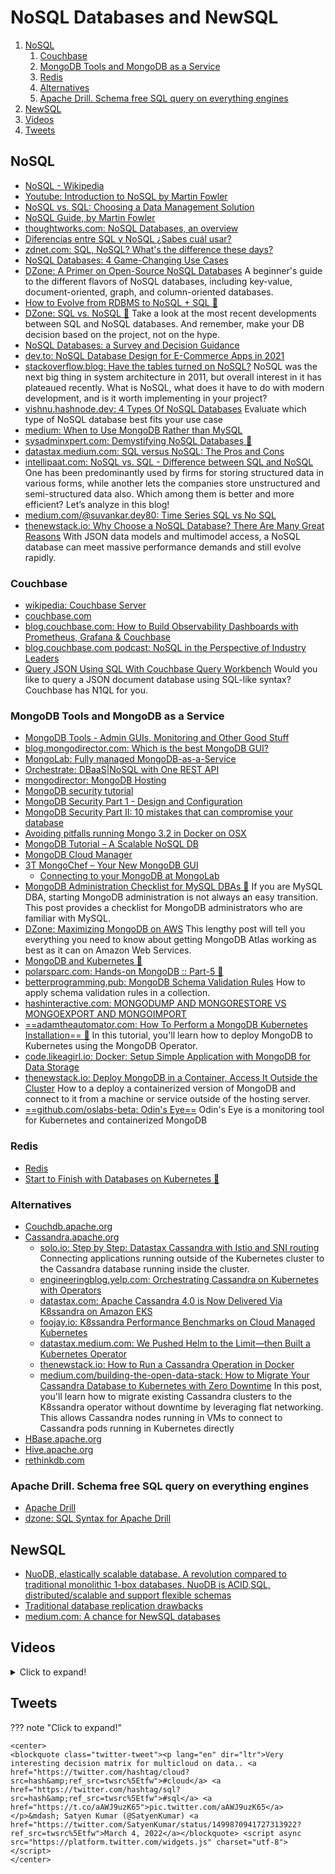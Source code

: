# NoSQL Databases and NewSQL

1. [NoSQL](#nosql)
    1. [Couchbase](#couchbase)
    2. [MongoDB Tools and MongoDB as a Service](#mongodb-tools-and-mongodb-as-a-service)
    3. [Redis](#redis)
    4. [Alternatives](#alternatives)
    5. [Apache Drill. Schema free SQL query on everything engines](#apache-drill-schema-free-sql-query-on-everything-engines)
2. [NewSQL](#newsql)
3. [Videos](#videos)
4. [Tweets](#tweets)

## NoSQL

- [NoSQL - Wikipedia](https://en.wikipedia.org/wiki/NoSQL)
- [Youtube: Introduction to NoSQL by Martin Fowler](https://www.youtube.com/watch?v=qI_g07C_Q5I)
- [NoSQL vs. SQL: Choosing a Data Management Solution](http://www.javacodegeeks.com/2015/10/nosql-vs-sql.html)
- [NoSQL Guide, by Martin Fowler](http://martinfowler.com/nosql.html)
- [thoughtworks.com: NoSQL Databases, an overview](https://www.thoughtworks.com/insights/blog/nosql-databases-overview)
- [Diferencias entre SQL y NoSQL ¿Sabes cuál usar?](http://www.facilcloud.com/noticias/?p=1294&lang=es_ES)
- [zdnet.com: SQL, NoSQL? What's the difference these days?](http://www.zdnet.com/article/sql-nosql-whats-the-difference-these-days/)
- [NoSQL Databases: 4 Game-Changing Use Cases](http://www.smartdatacollective.com/kingmesal/373466/nosql-databases-4-game-changing-use-cases)
- [DZone: A Primer on Open-Source NoSQL Databases](https://dzone.com/articles/a-primer-on-open-source-nosql-databases) A beginner's guide to the different flavors of NoSQL databases, including key-value, document-oriented, graph, and column-oriented databases.
- [How to Evolve from RDBMS to NoSQL + SQL 🌟](https://www.linkedin.com/pulse/how-evolve-from-rdbms-nosql-sql-jim-scott)
- [DZone: SQL vs. NoSQL 🌟](https://dzone.com/articles/sql-vs-nosql) Take a look at the most recent developments between SQL and NoSQL databases. And remember, make your DB decision based on the project, not on the hype.
- [NoSQL Databases: a Survey and Decision Guidance](https://medium.baqend.com/nosql-databases-a-survey-and-decision-guidance-ea7823a822d)
- [dev.to: NoSQL Database Design for E-Commerce Apps in 2021](https://dev.to/danielkolb/nosql-database-design-for-e-commerce-apps-in-2021-390e)
- [stackoverflow.blog: Have the tables turned on NoSQL?](https://stackoverflow.blog/2021/01/14/have-the-tables-turned-on-nosql/) NoSQL was the next big thing in system architecture in 2011, but overall interest in it has plateaued recently. What is NoSQL, what does it have to do with modern development, and is it worth implementing in your project?
- [vishnu.hashnode.dev: 4 Types Of NoSQL Databases](https://vishnu.hashnode.dev/4-types-of-nosql-databases) Evaluate which type of NoSQL database best fits your use case
- [medium: When to Use MongoDB Rather than MySQL](https://medium.com/@rsk.saikrishna/when-to-use-mongodb-rather-than-mysql-d03ceff2e922)
- [sysadminxpert.com: Demystifying NoSQL Databases 🌟](https://sysadminxpert.com/demystifying-nosql-databases/)
- [datastax.medium.com: SQL versus NoSQL: The Pros and Cons](https://datastax.medium.com/sql-versus-nosql-the-pros-and-cons-488d4a7ba92f)
- [intellipaat.com: NoSQL vs. SQL - Difference between SQL and NoSQL](https://intellipaat.com/blog/nosql-vs-sql-what-is-better/) One has been predominantly used by firms for storing structured data in various forms, while another lets the companies store unstructured and semi-structured data also. Which among them is better and more efficient? Let’s analyze in this blog!
- [medium.com/@suvankar.dey80: Time Series SQL vs No SQL](https://medium.com/@suvankar.dey80/time-series-sql-vs-no-sql-a8c7f40d80a8)
- [thenewstack.io: Why Choose a NoSQL Database? There Are Many Great Reasons](https://thenewstack.io/why-choose-a-nosql-database-there-are-many-great-reasons/) With JSON data models and multimodel access, a NoSQL database can meet massive performance demands and still evolve rapidly.

### Couchbase

- [wikipedia: Couchbase Server](https://en.wikipedia.org/wiki/Couchbase_Server)
- [couchbase.com](https://www.couchbase.com/)
- [blog.couchbase.com: How to Build Observability Dashboards with Prometheus, Grafana & Couchbase](https://blog.couchbase.com/how-to-build-observability-dashboards-prometheus-grafana-couchbase/)
- [blog.couchbase.com podcast: NoSQL in the Perspective of Industry Leaders](http://blog.couchbase.com/2016/january/nosql-in-the-perspective-of-industry-leaders)
- [Query JSON Using SQL With Couchbase Query Workbench](https://dzone.com/articles/query-json-using-sql-with-couchbase-query-workbenc) Would you like to query a JSON document database using SQL-like syntax? Couchbase has N1QL for you.

### MongoDB Tools and MongoDB as a Service

- [MongoDB Tools - Admin GUIs, Monitoring and Other Good Stuff](http://mongodb-tools.com/)
- [blog.mongodirector.com: Which is the best MongoDB GUI?](http://blog.mongodirector.com/which-is-the-best-mongodb-gui/)
- [MongoLab: Fully managed MongoDB-as-a-Service](https://mongolab.com/)
- [Orchestrate: DBaaS|NoSQL with One REST API](https://orchestrate.io/)
- [mongodirector: MongoDB Hosting](http://mongodirector.com)
- [MongoDB security tutorial](https://docs.mongodb.org/manual/administration/security)
- [MongoDB Security Part 1 - Design and Configuration](http://blog.mongodb.org/post/86408399868/mongodb-security-part-1-design-and-configuration)
- [MongoDB Security Part II: 10 mistakes that can compromise your database](http://blog.mongodb.org/post/87691901392/mongodb-security-part-ii-10-mistakes-that-can)
- [Avoiding pitfalls running Mongo 3.2 in Docker on OSX](https://iainhunter.wordpress.com/2016/01/12/avoiding-pitfalls-running-mongo-3-2-in-docker-on-osx/)
- [MongoDB Tutorial – A Scalable NoSQL DB](http://www.javacodegeeks.com/2015/09/mongodb-a-scalable-nosql-db.html)
- [MongoDB Cloud Manager](https://youtu.be/bB57HKeOvmw)
- [3T MongoChef – Your New MongoDB GUI](http://3t.io/)
    - [Connecting to your MongoDB at MongoLab](http://3t.io/blog/how-to-connect-to-mongolab/)
- [MongoDB Administration Checklist for MySQL DBAs 🌟](https://dzone.com/articles/mongodb-administration-checklist-for-mysql-dbas) If you are MySQL DBA, starting MongoDB administration is not always an easy transition. This post provides a checklist for MongoDB administrators who are familiar with MySQL.
- [DZone: Maximizing MongoDB on AWS](https://dzone.com/articles/maximizing-mongodb-on-aws) This lengthy post will tell you everything you need to know about getting MongoDB Atlas working as best as it can on Amazon Web Services.
- [MongoDB and Kubernetes 🌟](https://www.mongodb.com/kubernetes)
- [polarsparc.com: Hands-on MongoDB :: Part-5 🌟](https://www.polarsparc.com/xhtml/MongoDB-5.html)
- [betterprogramming.pub: MongoDB Schema Validation Rules](https://betterprogramming.pub/mongodb-schema-validation-rules-8a1afc6ea67b) How to apply schema validation rules in a collection.
- [hashinteractive.com: MONGODUMP AND MONGORESTORE VS MONGOEXPORT AND MONGOIMPORT](https://hashinteractive.com/blog/mongodump-and-mongorestore-vs-mongoexport-and-mongoimport/)
- [==adamtheautomator.com: How To Perform a MongoDB Kubernetes Installation== 🌟](https://adamtheautomator.com/mongodb-kubernetes/) In this tutorial, you'll learn how to deploy MongoDB to Kubernetes using the MongoDB Operator.
- [code.likeagirl.io: Docker: Setup Simple Application with MongoDB for Data Storage](https://code.likeagirl.io/docker-setup-simple-application-with-mongodb-for-data-storage-272bdb3036ad)
- [thenewstack.io: Deploy MongoDB in a Container, Access It Outside the Cluster](https://thenewstack.io/deploy-mongodb-in-a-container-access-it-outside-the-cluster/) How to a deploy a containerized version of MongoDB and connect to it from a machine or service outside of the hosting server.
- [==github.com/oslabs-beta: Odin's Eye==](https://github.com/oslabs-beta/OdinsEye) Odin's Eye is a monitoring tool for Kubernetes and containerized MongoDB

### Redis

- [Redis](http://redis.io/)
- [Start to Finish with Databases on Kubernetes 🌟](https://redislabs.com/blog/start-to-finish-with-databases-on-kubernetes/)

### Alternatives

- [Couchdb.apache.org](http://couchdb.apache.org)
- [Cassandra.apache.org](http://cassandra.apache.org/)
    - [solo.io: Step by Step: Datastax Cassandra with Istio and SNI routing](https://www.solo.io/blog/step-by-step-datastax-cassandra-with-istio-and-sni-routing/) Connecting applications running outside of the Kubernetes cluster to the Cassandra database running inside the cluster.
    - [engineeringblog.yelp.com: Orchestrating Cassandra on Kubernetes with Operators](https://engineeringblog.yelp.com/2020/11/orchestrating-cassandra-on-kubernetes-with-operators.html)
    - [datastax.com: Apache Cassandra 4.0 is Now Delivered Via K8ssandra on Amazon EKS](https://www.datastax.com/blog/apache-cassandra-40-now-delivered-k8ssandra-amazon-eks)
    - [foojay.io: K8ssandra Performance Benchmarks on Cloud Managed Kubernetes](https://foojay.io/today/k8ssandra-performance-benchmarks-on-cloud-managed-kubernetes/)
    - [datastax.medium.com: We Pushed Helm to the Limit—then Built a Kubernetes Operator](https://datastax.medium.com/we-pushed-helm-to-the-limit-then-built-a-kubernetes-operator-5136f7c71e91)
    - [thenewstack.io: How to Run a Cassandra Operation in Docker](https://thenewstack.io/how-to-run-a-cassandra-operation-in-docker/)
    - [medium.com/building-the-open-data-stack: How to Migrate Your Cassandra Database to Kubernetes with Zero Downtime](https://medium.com/building-the-open-data-stack/how-to-migrate-your-cassandra-database-to-kubernetes-with-zero-downtime-f824f5bbf50b) In this post, you'll learn how to migrate existing Cassandra clusters to the K8ssandra operator without downtime by leveraging flat networking. This allows Cassandra nodes running in VMs to connect to Cassandra pods running in Kubernetes directly
- [HBase.apache.org](http://hbase.apache.org/)
- [Hive.apache.org](https://hive.apache.org/)
- [rethinkdb.com](http://rethinkdb.com)

### Apache Drill. Schema free SQL query on everything engines

- [Apache Drill](https://drill.apache.org/)
- [dzone: SQL Syntax for Apache Drill](https://dzone.com/refcardz/sql-syntax-for-apache-drill)

## NewSQL

- [NuoDB, elastically scalable database. A revolution compared to traditional monolithic 1-box databases. NuoDB is ACID,SQL, distributed/scalable and support flexible schemas](http://www.nuodb.com/)
- [Traditional database replication drawbacks](http://www.nuodb.com/blog/replication-is-it-easy)
- [medium.com: A chance for NewSQL databases](https://medium.com/packlinkeng/a-chance-for-newsql-databases-3bba18fea6a1)

## Videos

<details>
  <summary>Click to expand!</summary>

<center>
<iframe width="560" height="315" src="https://www.youtube.com/embed/qI_g07C_Q5I" frameborder="0" allow="accelerometer; autoplay; encrypted-media; gyroscope; picture-in-picture" allowfullscreen></iframe>
</center>
</details>

## Tweets

??? note "Click to expand!"

	<center>
	<blockquote class="twitter-tweet"><p lang="en" dir="ltr">Very interesting decision matrix for multicloud on data.. <a href="https://twitter.com/hashtag/cloud?src=hash&amp;ref_src=twsrc%5Etfw">#cloud</a> <a href="https://twitter.com/hashtag/sql?src=hash&amp;ref_src=twsrc%5Etfw">#sql</a> <a href="https://t.co/aAWJ9uzK65">pic.twitter.com/aAWJ9uzK65</a></p>&mdash; Satyen Kumar (@SatyenKumar) <a href="https://twitter.com/SatyenKumar/status/1499870941727313922?ref_src=twsrc%5Etfw">March 4, 2022</a></blockquote> <script async src="https://platform.twitter.com/widgets.js" charset="utf-8"></script>
	</center>

